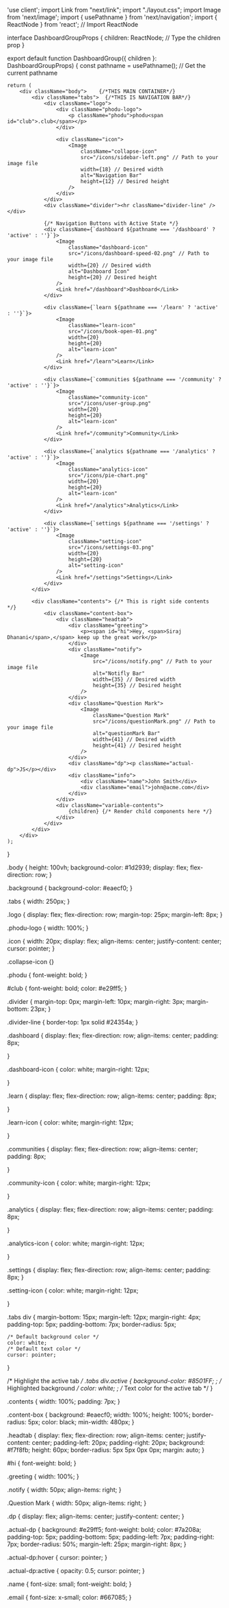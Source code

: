 'use client';
import Link from "next/link";
import "./layout.css";
import Image from 'next/image';
import { usePathname } from 'next/navigation';
import { ReactNode } from 'react'; // Import ReactNode

interface DashboardGroupProps {
    children: ReactNode; // Type the children prop
}

export default function DashboardGroup({ children }: DashboardGroupProps) {
    const pathname = usePathname(); // Get the current pathname

    return (
        <div className="body">    {/*THIS MAIN CONTAINER*/}
            <div className="tabs">  {/*THIS IS NAVIGATION BAR*/}
                <div className="logo">
                    <div className="phodu-logo">
                        <p className="phodu">phodu<span id="club">.club</span></p>
                    </div>

                    <div className="icon">
                        <Image
                            className="collapse-icon"
                            src="/icons/sidebar-left.png" // Path to your image file
                            width={18} // Desired width
                            alt="Navigation Bar"
                            height={12} // Desired height
                        />
                    </div>
                </div>
                <div className="divider"><hr className="divider-line" /></div>

                {/* Navigation Buttons with Active State */}
                <div className={`dashboard ${pathname === '/dashboard' ? 'active' : ''}`}>
                    <Image
                        className="dashboard-icon"
                        src="/icons/dashboard-speed-02.png" // Path to your image file
                        width={20} // Desired width
                        alt="Dashboard Icon"
                        height={20} // Desired height
                    />
                    <Link href="/dashboard">Dashboard</Link>
                </div>

                <div className={`learn ${pathname === '/learn' ? 'active' : ''}`}>
                    <Image
                        className="learn-icon"
                        src="/icons/book-open-01.png"
                        width={20}
                        height={20}
                        alt="learn-icon"
                    />
                    <Link href="/learn">Learn</Link>
                </div>

                <div className={`communities ${pathname === '/community' ? 'active' : ''}`}>
                    <Image
                        className="community-icon"
                        src="/icons/user-group.png"
                        width={20}
                        height={20}
                        alt="learn-icon"
                    />
                    <Link href="/community">Community</Link>
                </div>

                <div className={`analytics ${pathname === '/analytics' ? 'active' : ''}`}>
                    <Image
                        className="analytics-icon"
                        src="/icons/pie-chart.png"
                        width={20}
                        height={20}
                        alt="learn-icon"
                    />
                    <Link href="/analytics">Analytics</Link>
                </div>

                <div className={`settings ${pathname === '/settings' ? 'active' : ''}`}>
                    <Image
                        className="setting-icon"
                        src="/icons/settings-03.png"
                        width={20}
                        height={20}
                        alt="setting-icon"
                    />
                    <Link href="/settings">Settings</Link>
                </div>
            </div>

            <div className="contents"> {/* This is right side contents  */}
                <div className="content-box">
                    <div className="headtab">
                        <div className="greeting">
                            <p><span id="hi">Hey, <span>Siraj Dhanani</span>,</span> keep up the great work</p>
                        </div>
                        <div className="notify">
                            <Image
                                src="/icons/notify.png" // Path to your image file
                                alt="Notifly Bar"
                                width={35} // Desired width
                                height={35} // Desired height
                            />
                        </div>
                        <div className="Question Mark">
                            <Image
                                className="Question Mark"
                                src="/icons/questionMark.png" // Path to your image file
                                alt="questionMark Bar"
                                width={41} // Desired width
                                height={41} // Desired height
                            />
                        </div>
                        <div className="dp"><p className="actual-dp">JS</p></div>
                        <div className="info">
                            <div className="name">John Smith</div>
                            <div className="email">john@acme.com</div>
                        </div>
                    </div>
                    <div className="variable-contents">
                        {children} {/* Render child components here */}
                    </div>
                </div>
            </div>
        </div>
    );
}









.body {
    height: 100vh;
    background-color: #1d2939;
    display: flex;
    flex-direction: row;
}

.background {
    background-color: #eaecf0;
}

.tabs {
    width: 250px;
}

.logo {
    display: flex;
    flex-direction: row;
    margin-top: 25px;
    margin-left: 8px;
}

.phodu-logo {
    width: 100%;
}

.icon {
    width: 20px;
    display: flex;
    align-items: center;
    justify-content: center;
    cursor: pointer;
}

.collapse-icon {}


.phodu {
    font-weight: bold;
}

#club {
    font-weight: bold;
    color: #e29ff5;
}

.divider {
    margin-top: 0px;
    margin-left: 10px;
    margin-right: 3px;
    margin-bottom: 23px;
}

.divider-line {
    border-top: 1px solid #24354a;
}

.dashboard {
    display: flex;
    flex-direction: row;
    align-items: center;
    padding: 8px;


}

.dashboard-icon {
    color: white;
    margin-right: 12px;

}

.learn {
    display: flex;
    flex-direction: row;
    align-items: center;
    padding: 8px;

}

.learn-icon {
    color: white;
    margin-right: 12px;

}

.communities {
    display: flex;
    flex-direction: row;
    align-items: center;
    padding: 8px;

}

.community-icon {
    color: white;
    margin-right: 12px;

}

.analytics {
    display: flex;
    flex-direction: row;
    align-items: center;
    padding: 8px;


}

.analytics-icon {
    color: white;
    margin-right: 12px;

}

.settings {
    display: flex;
    flex-direction: row;
    align-items: center;
    padding: 8px;
}

.setting-icon {
    color: white;
    margin-right: 12px;

}

.tabs div {
    margin-bottom: 15px;
    margin-left: 12px;
    margin-right: 4px;
    padding-top: 5px;
    padding-bottom: 7px;
    border-radius: 5px;

    /* Default background color */
    color: white;
    /* Default text color */
    cursor: pointer;
}

/* Highlight the active tab */
.tabs div.active {
    background-color: #8501FF;
    ;
    /* Highlighted background */
    color: white;
    ;
    /* Text color for the active tab */
}

.contents {
    width: 100%;
    padding: 7px;
}

.content-box {
    background: #eaecf0;
    width: 100%;
    height: 100%;
    border-radius: 5px;
    color: black;
    min-width: 480px;
}

.headtab {
    display: flex;
    flex-direction: row;
    align-items: center;
    justify-content: center;
    padding-left: 20px;
    padding-right: 20px;
    background: #f7f8fb;
    height: 60px;
    border-radius: 5px 5px 0px 0px;
    margin: auto;
}

#hi {
    font-weight: bold;
}

.greeting {
    width: 100%;
}

.notify {
    width: 50px;
    align-items: right;
}

.Question Mark {
    width: 50px;
    align-items: right;
}

.dp {
    display: flex;
    align-items: center;
    justify-content: center;
}

.actual-dp {
    background: #e29ff5;
    font-weight: bold;
    color: #7a208a;
    padding-top: 5px;
    padding-bottom: 5px;
    padding-left: 7px;
    padding-right: 7px;
    border-radius: 50%;
    margin-left: 25px;
    margin-right: 8px;
}

.actual-dp:hover {
    cursor: pointer;
}

.actual-dp:active {
    opacity: 0.5;
    cursor: pointer;
}

.name {
    font-size: small;
    font-weight: bold;
}

.email {
    font-size: x-small;
    color: #667085;
}
